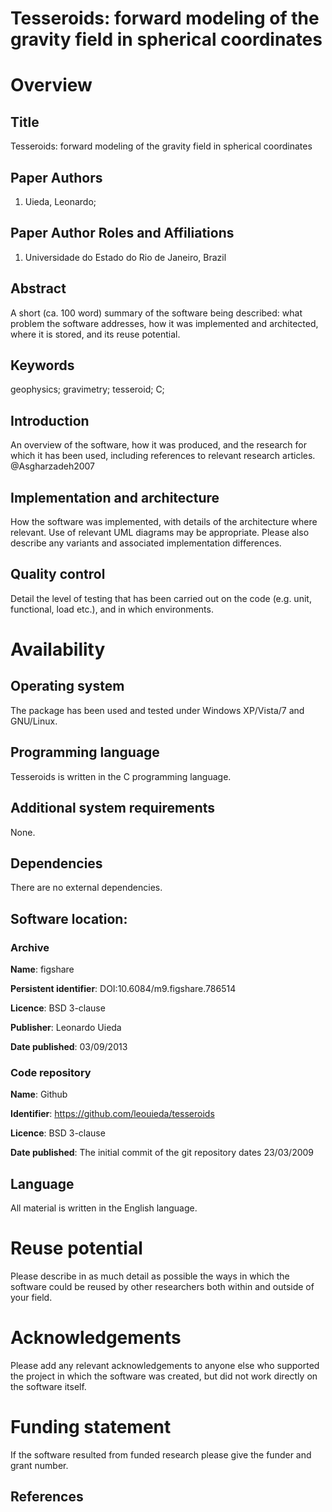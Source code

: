 # Tesseroids: forward modeling of the gravity field in spherical coordinates

# Overview

## Title

Tesseroids: forward modeling of the gravity field in spherical coordinates

## Paper Authors
1. Uieda, Leonardo;

## Paper Author Roles and Affiliations
1. Universidade do Estado do Rio de Janeiro, Brazil

## Abstract

A short (ca. 100 word) summary of the software being described: what problem
the software addresses, how it was implemented and architected, where it is
stored, and its reuse potential.

## Keywords

geophysics; gravimetry; tesseroid; C;

## Introduction

An overview of the software, how it was produced, and the research
for which it has been used, including references to relevant research articles.
@Asgharzadeh2007

## Implementation and architecture

How the software was implemented, with details
of the architecture where relevant. Use of relevant UML diagrams may be
appropriate. Please also describe any variants and associated implementation
differences.

## Quality control

Detail the level of testing that has been carried out on the
code (e.g. unit, functional, load etc.), and in which environments.

# Availability

## Operating system

The package has been used and tested under Windows XP/Vista/7
and GNU/Linux.

## Programming language

Tesseroids is written in the C programming language.

## Additional system requirements

None.

## Dependencies

There are no external dependencies.

## Software location:

### Archive

**Name**: figshare

**Persistent identifier**: DOI:10.6084/m9.figshare.786514

**Licence**: BSD 3-clause

**Publisher**: Leonardo Uieda

**Date published**: 03/09/2013

### Code repository

**Name**: Github

**Identifier**: https://github.com/leouieda/tesseroids

**Licence**: BSD 3-clause

**Date published**: The initial commit of the git repository dates 23/03/2009

## Language

All material is written in the English language.

# Reuse potential

Please describe in as much detail as possible the ways in
which the software could be reused by other researchers both within and outside
of your field.

# Acknowledgements

Please add any relevant acknowledgements to anyone else who
supported the project in which the software was created, but did not work
directly on the software itself.

# Funding statement

If the software resulted from funded research please give the
funder and grant number.


References
----------
